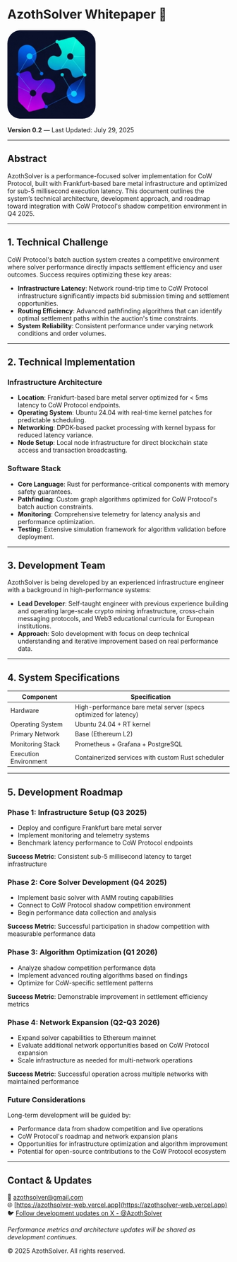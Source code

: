 # **AzothSolver Whitepaper** 📄

<p align="start">
  <img src="../images/logo.png" alt="AzothSolver Logo" width="200" style="border-radius: 30px"/>
</p>

**Version 0.2** — Last Updated: July 29, 2025

---

## Abstract

AzothSolver is a performance-focused solver implementation for CoW Protocol, built with Frankfurt-based bare metal infrastructure and optimized for sub-5 millisecond execution latency. This document outlines the system’s technical architecture, development approach, and roadmap toward integration with CoW Protocol's shadow competition environment in Q4 2025.


---

## 1. Technical Challenge

CoW Protocol's batch auction system creates a competitive environment where solver performance directly impacts settlement efficiency and user outcomes. Success requires optimizing these key areas:

- **Infrastructure Latency**: Network round-trip time to CoW Protocol infrastructure significantly impacts bid submission timing and settlement opportunities.
- **Routing Efficiency**: Advanced pathfinding algorithms that can identify optimal settlement paths within the auction's time constraints.
- **System Reliability**: Consistent performance under varying network conditions and order volumes.

---

## 2. Technical Implementation

### Infrastructure Architecture

- **Location**: Frankfurt-based bare metal server optimized for < 5ms latency to CoW Protocol endpoints.
- **Operating System**: Ubuntu 24.04 with real-time kernel patches for predictable scheduling.
- **Networking**: DPDK-based packet processing with kernel bypass for reduced latency variance.
- **Node Setup**: Local node infrastructure for direct blockchain state access and transaction broadcasting.

### Software Stack

- **Core Language**: Rust for performance-critical components with memory safety guarantees.
- **Pathfinding**: Custom graph algorithms optimized for CoW Protocol's batch auction constraints.
- **Monitoring**: Comprehensive telemetry for latency analysis and performance optimization.
- **Testing**: Extensive simulation framework for algorithm validation before deployment.

---

## 3. Development Team

AzothSolver is being developed by an experienced infrastructure engineer with a background in high-performance systems:

- **Lead Developer**: Self-taught engineer with previous experience building and operating large-scale crypto mining infrastructure, cross-chain messaging protocols, and Web3 educational curricula for European institutions.
- **Approach**: Solo development with focus on deep technical understanding and iterative improvement based on real performance data.

---

## 4. System Specifications

| Component             | Specification                                           |
|-----------------------|---------------------------------------------------------|
| Hardware              | High-performance bare metal server (specs optimized for latency) |
| Operating System      | Ubuntu 24.04 + RT kernel                                |
| Primary Network       | Base (Ethereum L2)                                      |
| Monitoring Stack      | Prometheus + Grafana + PostgreSQL                       |
| Execution Environment | Containerized services with custom Rust scheduler        |

---

## 5. Development Roadmap

### Phase 1: Infrastructure Setup (Q3 2025)

- Deploy and configure Frankfurt bare metal server
- Implement monitoring and telemetry systems
- Benchmark latency performance to CoW Protocol endpoints

**Success Metric**: Consistent sub-5 millisecond latency to target infrastructure

### Phase 2: Core Solver Development (Q4 2025)

- Implement basic solver with AMM routing capabilities
- Connect to CoW Protocol shadow competition environment
- Begin performance data collection and analysis

**Success Metric**: Successful participation in shadow competition with measurable performance data

### Phase 3: Algorithm Optimization (Q1 2026)

- Analyze shadow competition performance data
- Implement advanced routing algorithms based on findings
- Optimize for CoW-specific settlement patterns

**Success Metric**: Demonstrable improvement in settlement efficiency metrics

### Phase 4: Network Expansion (Q2-Q3 2026)

- Expand solver capabilities to Ethereum mainnet
- Evaluate additional network opportunities based on CoW Protocol expansion
- Scale infrastructure as needed for multi-network operations

**Success Metric**: Successful operation across multiple networks with maintained performance

### Future Considerations

Long-term development will be guided by:

- Performance data from shadow competition and live operations
- CoW Protocol's roadmap and network expansion plans
- Opportunities for infrastructure optimization and algorithm improvement
- Potential for open-source contributions to the CoW Protocol ecosystem

---

## Contact & Updates

📩 [azothsolver@gmail.com](mailto:azothsolver@gmail.com)  
🌐 [https://azothsolver-web.vercel.app](https://azothsolver-web.vercel.app)  
🐦 [Follow development updates on X - @AzothSolver](https://x.com/AzothSolver)  



*Performance metrics and architecture updates will be shared as development continues.*

© 2025 AzothSolver. All rights reserved.




